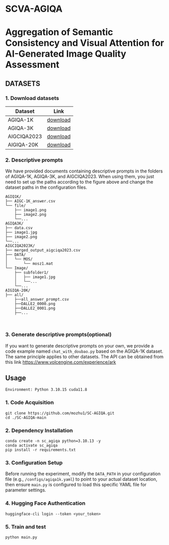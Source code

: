 # SCVA-AGIQA
# Aggregation of Semantic Consistency and Visual Attention for AI-Generated Image Quality Assessment


## DATASETS

### 1. Download datasets

| Dataset     |                             Link                             |
| ----------- | :----------------------------------------------------------: |
| AGIQA-1K    | [download](https://github.com/lcysyzxdxc/AGIQA-1k-Database)  |
| AGIQA-3K    | [download](https://github.com/lcysyzxdxc/AGIQA-3k-Database.) |
| AIGCIQA2023 |   [download](https://github.com/wangjiarui153/AIGCIQA2023)   |
| AIGIQA-20K |   [download](https://github.com/wangjiarui153/AIGCIQA2023)   |

### 2. Descriptive prompts

We have provided documents containing descriptive prompts in the folders of AGIQA-1K, AGIQA-3K, and AIGCIQA2023. When using them, you just need to set up the paths according to the figure above and change the dataset paths in the configuration files.

```shell 
AGIQ1K/
├── AIGC-1K_answer.csv
└── file/
    ├── image1.png
    ├── image2.png
    └──...
AGIQA3K/
├── data.csv
├── image1.jpg
├── image2.png
└──...
AIGCIQA2023K/
├── merged_output_aigciqa2023.csv
├── DATA/
│   └── MOS/
│       └── mosz1.mat
└── Image/
    ├── subfolder1/
    │   ├── image1.jpg
    │   └──...
    └──...
AIGIQA-20K/
├── all/
    ├──all_answer_prompt.csv
    ├──DALLE2_0000.png
    ├──DALLE2_0001.png
    ├──...
 


```

### 3. Generate descriptive prompts(optional)

If you want to generate descriptive prompts on your own, we provide a code example named `chat_with_doubao.py` based on the AGIQA-1K dataset. The same principle applies to other datasets. The API can be obtained from this link https://www.volcengine.com/experience/ark


## Usage

```shell
Environment: Python 3.10.15 cuda11.8
```

### 1. Code Acquisition

```shell
git clone https://github.com/mozhu1/SC-AGIQA.git
cd ./SC-AGIQA-main
```

### 2. Dependency Installation 

```shell
conda create -n sc_agiqa python=3.10.13 -y
conda activate sc_agiqa
pip install -r requirements.txt
```

### 3. Configuration Setup 

Before running the experiment, modify the `DATA_PATH` in your configuration file (e.g., `/configs/agiqa1k.yaml`) to point to your actual dataset location, then ensure `main.py` is configured to load this specific YAML file for parameter settings.

### 4. Hugging Face Authentication  

```shell
huggingface-cli login --token <your_token>
```

### 5. Train and test

```shell
python main.py
```






